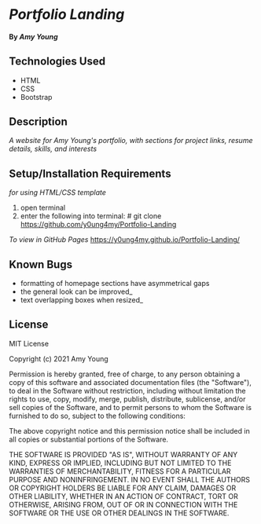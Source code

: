 # _Portfolio Landing_

#### By _**Amy Young**_

## Technologies Used

* HTML
* CSS
* Bootstrap

## Description
_A website for Amy Young's portfolio, with sections for project links, resume details, skills, and interests_

## Setup/Installation Requirements
_for using HTML/CSS template_
1) open terminal
2) enter the following into terminal: # git clone https://github.com/y0ung4my/Portfolio-Landing

_To view in GitHub Pages_
https://y0ung4my.github.io/Portfolio-Landing/

## Known Bugs

* formatting of homepage sections have asymmetrical gaps
* the general look can be improved_
* text overlapping boxes when resized_

## License

MIT License

Copyright (c) 2021 Amy Young

Permission is hereby granted, free of charge, to any person obtaining a copy of this software and associated documentation files (the "Software"), to deal in the Software without restriction, including without limitation the rights to use, copy, modify, merge, publish, distribute, sublicense, and/or sell copies of the Software, and to permit persons to whom the Software is furnished to do so, subject to the following conditions:

The above copyright notice and this permission notice shall be included in all copies or substantial portions of the Software.

THE SOFTWARE IS PROVIDED "AS IS", WITHOUT WARRANTY OF ANY KIND, EXPRESS OR IMPLIED, INCLUDING BUT NOT LIMITED TO THE WARRANTIES OF MERCHANTABILITY, FITNESS FOR A PARTICULAR PURPOSE AND NONINFRINGEMENT. IN NO EVENT SHALL THE AUTHORS OR COPYRIGHT HOLDERS BE LIABLE FOR ANY CLAIM, DAMAGES OR OTHER LIABILITY, WHETHER IN AN ACTION OF CONTRACT, TORT OR OTHERWISE, ARISING FROM, OUT OF OR IN CONNECTION WITH THE SOFTWARE OR THE USE OR OTHER DEALINGS IN THE SOFTWARE.
